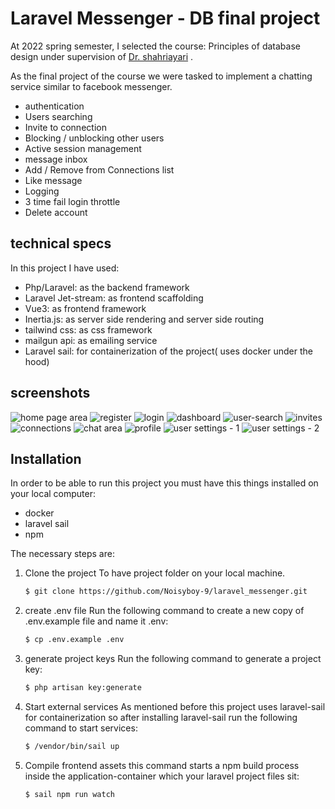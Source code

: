 # Laravel Messenger - DB final project

At 2022 spring semester, I selected the course: Principles of database design under supervision
of [Dr. shahriayari](https://ceit.aut.ac.ir/shahriari)
. <br>

As the final project of the course we were tasked to implement a chatting service similar to facebook messenger.

- authentication
- Users searching
- Invite to connection
- Blocking / unblocking other users
- Active session management
- message inbox
- Add / Remove from Connections list
- Like message
- Logging
- 3 time fail login throttle
- Delete account

## technical specs

In this project I have used:

- Php/Laravel: as the backend framework
- Laravel Jet-stream: as frontend scaffolding
- Vue3: as frontend framework
- Inertia.js: as server side rendering and server side routing
- tailwind css: as css framework
- mailgun api: as emailing service
- Laravel sail: for containerization of the project( uses docker under the hood)

## screenshots

![home page area](/app/laravel_messenger/documentation/screenshots/homepage.png "homepage area")
![register](/app/laravel_messenger/documentation/screenshots/register.png "register area")
![login](/app/laravel_messenger/documentation/screenshots/login.png "login area")
![dashboard](/app/laravel_messenger/documentation/screenshots/dashboard.png "dashboard")
![user-search](/app/laravel_messenger/documentation/screenshots/user-search.png "search")
![invites](/app/laravel_messenger/documentation/screenshots/invites.png "invites")
![connections](/app/laravel_messenger/documentation/screenshots/connections.png "connections")
![chat area](/app/laravel_messenger/documentation/screenshots/chat%20area.png "chat area")
![profile](/app/laravel_messenger/documentation/screenshots/profile.png "profile")
![user settings - 1](/app/laravel_messenger/documentation/screenshots/user-settings-area-1.png "settings 1")
![user settings - 2](/app/laravel_messenger/documentation/screenshots/user-settings-area-2.png "settings 2")

## Installation

In order to be able to run this project you must have this things installed on your local computer:

- docker
- laravel sail
- npm

The necessary steps are:

1. Clone the project
   To have project folder on your local machine.
    ```bash 
   $ git clone https://github.com/Noisyboy-9/laravel_messenger.git
   ```

2. create .env file
   Run the following command to create a new copy of .env.example file and name it .env:
    ```bash
   $ cp .env.example .env
   ```

3. generate project keys
   Run the following command to generate a project key:
    ```bash
   $ php artisan key:generate
    ```

4. Start external services
   As mentioned before this project uses laravel-sail for containerization so after installing laravel-sail run the
   following command to start services:
    ```bash
   $ /vendor/bin/sail up
   ```

5. Compile frontend assets
   this command starts a npm build process inside the application-container which your laravel project files sit:
    ```bash
   $ sail npm run watch 
   ```


